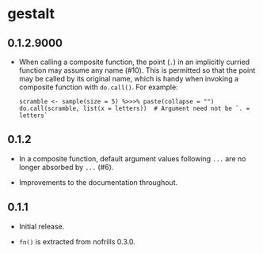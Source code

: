 # gestalt

## 0.1.2.9000

  * When calling a composite function, the point (`.`) in an implicitly curried
    function may assume any name (#10). This is permitted so that the point may
    be called by its original name, which is handy when invoking a composite
    function with `do.call()`. For example:
    ```
    scramble <- sample(size = 5) %>>>% paste(collapse = "")
    do.call(scramble, list(x = letters))  # Argument need not be `. = letters`
    ```

## 0.1.2

  * In a composite function, default argument values following `...` are no
    longer absorbed by `...` (#6).
    
  * Improvements to the documentation throughout.

## 0.1.1

  * Initial release.
  
  * `fn()` is extracted from nofrills 0.3.0.
